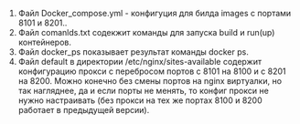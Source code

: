1. Файл Docker_compose.yml - конфигуция для билда images с портами 8101 и 8201..
2. Файл comanlds.txt содекжит команды для запуска build и run(up) контейнеров. 
3. Файл docker_ps показывает результат команды docker ps.
4. Файл default в директории /etc/nginx/sites-available содержит конфигурацию прокси с перебросом портов с 8101 на 8100 и с 8201 на 8200.
Можно конечно без смены портов на nginx виртуалки, но так нагляднее, да и если порты не менять, то конфиг прокси не нужно настраивать (без прокси на тех же портах 8100 и 8200 работает в предыдущей версии).
